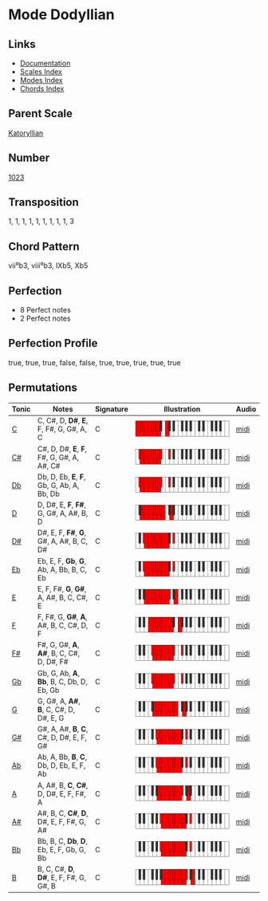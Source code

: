 # Mode Dodyllian

## Links

- [Documentation](README.md)
- [Scales Index](Scales.md)
- [Modes Index](Modes.md)
- [Chords Index](Chords.md)

## Parent Scale

[Katoryllian](ScaleKatoryllian.md)

## Number

[1023](https://ianring.com/musictheory/scales/1023)

## Transposition

1, 1, 1, 1, 1, 1, 1, 1, 1, 3

## Chord Pattern

vii⁰b3, viii⁰b3, IXb5, Xb5

## Perfection

- 8 Perfect notes
- 2 Perfect notes

## Perfection Profile

true, true, true, false, false, true, true, true, true, true

## Permutations

| Tonic | Notes | Signature | Illustration | Audio |
|-------|-------|-----------|--------------|-------|
| [C](ModeCNaturalDodyllian.md) | C, C#, D, **D#**, **E**, F, F#, G, G#, A, C | C | ![CNaturalDodyllian](ModeCNaturalDodyllian.png) | [midi](https://github.com/edipermadi/music/blob/main/docs/ModeCNaturalDodyllian.mid?raw=true) |
| [C#](ModeCSharpDodyllian.md) | C#, D, D#, **E**, **F**, F#, G, G#, A, A#, C# | C | ![CSharpDodyllian](ModeCSharpDodyllian.png) | [midi](https://github.com/edipermadi/music/blob/main/docs/ModeCSharpDodyllian.mid?raw=true) |
| [Db](ModeDFlatDodyllian.md) | Db, D, Eb, **E**, **F**, Gb, G, Ab, A, Bb, Db | C | ![DFlatDodyllian](ModeDFlatDodyllian.png) | [midi](https://github.com/edipermadi/music/blob/main/docs/ModeDFlatDodyllian.mid?raw=true) |
| [D](ModeDNaturalDodyllian.md) | D, D#, E, **F**, **F#**, G, G#, A, A#, B, D | C | ![DNaturalDodyllian](ModeDNaturalDodyllian.png) | [midi](https://github.com/edipermadi/music/blob/main/docs/ModeDNaturalDodyllian.mid?raw=true) |
| [D#](ModeDSharpDodyllian.md) | D#, E, F, **F#**, **G**, G#, A, A#, B, C, D# | C | ![DSharpDodyllian](ModeDSharpDodyllian.png) | [midi](https://github.com/edipermadi/music/blob/main/docs/ModeDSharpDodyllian.mid?raw=true) |
| [Eb](ModeEFlatDodyllian.md) | Eb, E, F, **Gb**, **G**, Ab, A, Bb, B, C, Eb | C | ![EFlatDodyllian](ModeEFlatDodyllian.png) | [midi](https://github.com/edipermadi/music/blob/main/docs/ModeEFlatDodyllian.mid?raw=true) |
| [E](ModeENaturalDodyllian.md) | E, F, F#, **G**, **G#**, A, A#, B, C, C#, E | C | ![ENaturalDodyllian](ModeENaturalDodyllian.png) | [midi](https://github.com/edipermadi/music/blob/main/docs/ModeENaturalDodyllian.mid?raw=true) |
| [F](ModeFNaturalDodyllian.md) | F, F#, G, **G#**, **A**, A#, B, C, C#, D, F | C | ![FNaturalDodyllian](ModeFNaturalDodyllian.png) | [midi](https://github.com/edipermadi/music/blob/main/docs/ModeFNaturalDodyllian.mid?raw=true) |
| [F#](ModeFSharpDodyllian.md) | F#, G, G#, **A**, **A#**, B, C, C#, D, D#, F# | C | ![FSharpDodyllian](ModeFSharpDodyllian.png) | [midi](https://github.com/edipermadi/music/blob/main/docs/ModeFSharpDodyllian.mid?raw=true) |
| [Gb](ModeGFlatDodyllian.md) | Gb, G, Ab, **A**, **Bb**, B, C, Db, D, Eb, Gb | C | ![GFlatDodyllian](ModeGFlatDodyllian.png) | [midi](https://github.com/edipermadi/music/blob/main/docs/ModeGFlatDodyllian.mid?raw=true) |
| [G](ModeGNaturalDodyllian.md) | G, G#, A, **A#**, **B**, C, C#, D, D#, E, G | C | ![GNaturalDodyllian](ModeGNaturalDodyllian.png) | [midi](https://github.com/edipermadi/music/blob/main/docs/ModeGNaturalDodyllian.mid?raw=true) |
| [G#](ModeGSharpDodyllian.md) | G#, A, A#, **B**, **C**, C#, D, D#, E, F, G# | C | ![GSharpDodyllian](ModeGSharpDodyllian.png) | [midi](https://github.com/edipermadi/music/blob/main/docs/ModeGSharpDodyllian.mid?raw=true) |
| [Ab](ModeAFlatDodyllian.md) | Ab, A, Bb, **B**, **C**, Db, D, Eb, E, F, Ab | C | ![AFlatDodyllian](ModeAFlatDodyllian.png) | [midi](https://github.com/edipermadi/music/blob/main/docs/ModeAFlatDodyllian.mid?raw=true) |
| [A](ModeANaturalDodyllian.md) | A, A#, B, **C**, **C#**, D, D#, E, F, F#, A | C | ![ANaturalDodyllian](ModeANaturalDodyllian.png) | [midi](https://github.com/edipermadi/music/blob/main/docs/ModeANaturalDodyllian.mid?raw=true) |
| [A#](ModeASharpDodyllian.md) | A#, B, C, **C#**, **D**, D#, E, F, F#, G, A# | C | ![ASharpDodyllian](ModeASharpDodyllian.png) | [midi](https://github.com/edipermadi/music/blob/main/docs/ModeASharpDodyllian.mid?raw=true) |
| [Bb](ModeBFlatDodyllian.md) | Bb, B, C, **Db**, **D**, Eb, E, F, Gb, G, Bb | C | ![BFlatDodyllian](ModeBFlatDodyllian.png) | [midi](https://github.com/edipermadi/music/blob/main/docs/ModeBFlatDodyllian.mid?raw=true) |
| [B](ModeBNaturalDodyllian.md) | B, C, C#, **D**, **D#**, E, F, F#, G, G#, B | C | ![BNaturalDodyllian](ModeBNaturalDodyllian.png) | [midi](https://github.com/edipermadi/music/blob/main/docs/ModeBNaturalDodyllian.mid?raw=true) |

